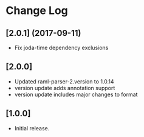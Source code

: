 # Change Log

## [2.0.1] (2017-09-11)
- Fix joda-time dependency exclusions

## [2.0.0]
- Updated raml-parser-2.version to 1.0.14
- version update adds annotation support
- version update includes major changes to format

## [1.0.0]
- Initial release.
